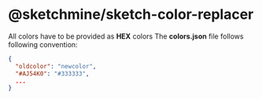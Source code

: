 # @sketchmine/sketch-color-replacer

All colors have to be provided as **HEX** colors
The **colors.json** file follows following convention:

```json
{
  "oldcolor": "newcolor",
  "#AJ54K0": "#333333",
  ...
}
```
